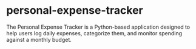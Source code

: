 # personal-expense-tracker
The Personal Expense Tracker is a Python-based application designed to help users log daily  expenses, categorize them, and monitor spending against a monthly budget.
